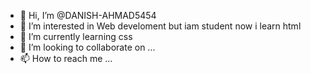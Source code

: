 - 👋 Hi, I’m @DANISH-AHMAD5454
- 👀 I’m interested in Web develoment but iam student now i learn html
- 🌱 I’m currently learning css
- 💞️ I’m looking to collaborate on ...
- 📫 How to reach me ...

<!---
DANISH-AHMAD5454/DANISH-AHMAD5454 is a ✨ special ✨ repository because its `README.md` (this file) appears on your GitHub profile.
You can click the Preview link to take a look at your changes.
--->
